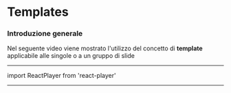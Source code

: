 # Templates

### Introduzione generale 
Nel seguente video viene mostrato l'utilizzo del concetto di **template** applicabile alle singole o a un gruppo di slide

---
import ReactPlayer from 'react-player'

<ReactPlayer controls url='https://youtu.be/y1IO7xlKbmE' />

---
